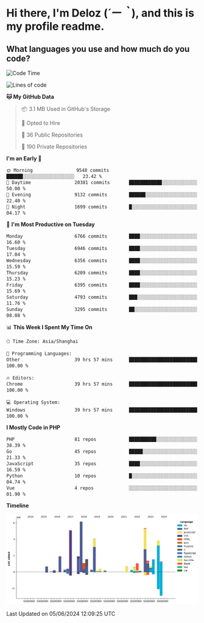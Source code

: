# **Hi there, I'm Deloz (*´ー｀*), and this is my profile readme.**

## **What languages you use and how much do you code?**

<!--START_SECTION:waka-->
![Code Time](http://img.shields.io/badge/Code%20Time-4%2C125%20hrs%2031%20mins-blue)

![Lines of code](https://img.shields.io/badge/From%20Hello%20World%20I%27ve%20Written-41.2%20million%20lines%20of%20code-blue)

**🐱 My GitHub Data** 

> 📦 3.1 MB Used in GitHub's Storage 
 > 
> 💼 Opted to Hire
 > 
> 📜 36 Public Repositories 
 > 
> 🔑 190 Private Repositories 
 > 
**I'm an Early 🐤** 

```text
🌞 Morning                9548 commits        ██████░░░░░░░░░░░░░░░░░░░   23.42 % 
🌆 Daytime                20381 commits       ████████████░░░░░░░░░░░░░   50.00 % 
🌃 Evening                9132 commits        ██████░░░░░░░░░░░░░░░░░░░   22.40 % 
🌙 Night                  1699 commits        █░░░░░░░░░░░░░░░░░░░░░░░░   04.17 % 
```
📅 **I'm Most Productive on Tuesday** 

```text
Monday                   6766 commits        ████░░░░░░░░░░░░░░░░░░░░░   16.60 % 
Tuesday                  6946 commits        ████░░░░░░░░░░░░░░░░░░░░░   17.04 % 
Wednesday                6356 commits        ████░░░░░░░░░░░░░░░░░░░░░   15.59 % 
Thursday                 6209 commits        ████░░░░░░░░░░░░░░░░░░░░░   15.23 % 
Friday                   6395 commits        ████░░░░░░░░░░░░░░░░░░░░░   15.69 % 
Saturday                 4793 commits        ███░░░░░░░░░░░░░░░░░░░░░░   11.76 % 
Sunday                   3295 commits        ██░░░░░░░░░░░░░░░░░░░░░░░   08.08 % 
```


📊 **This Week I Spent My Time On** 

```text
🕑︎ Time Zone: Asia/Shanghai

💬 Programming Languages: 
Other                    39 hrs 57 mins      █████████████████████████   100.00 % 

🔥 Editors: 
Chrome                   39 hrs 57 mins      █████████████████████████   100.00 % 

💻 Operating System: 
Windows                  39 hrs 57 mins      █████████████████████████   100.00 % 
```

**I Mostly Code in PHP** 

```text
PHP                      81 repos            ██████████░░░░░░░░░░░░░░░   38.39 % 
Go                       45 repos            █████░░░░░░░░░░░░░░░░░░░░   21.33 % 
JavaScript               35 repos            ████░░░░░░░░░░░░░░░░░░░░░   16.59 % 
Python                   10 repos            █░░░░░░░░░░░░░░░░░░░░░░░░   04.74 % 
Vue                      4 repos             ░░░░░░░░░░░░░░░░░░░░░░░░░   01.90 % 
```



**Timeline**

![Lines of Code chart](https://raw.githubusercontent.com/deloz/deloz/main/assets/bar_graph.png)


 Last Updated on 05/06/2024 12:09:25 UTC
<!--END_SECTION:waka-->
